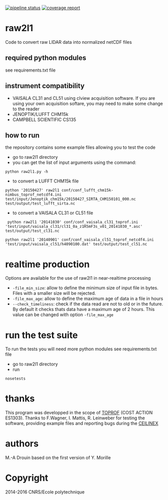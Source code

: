 [![pipeline status](https://gitlab.in2p3.fr/ipsl/sirta/raw2l1/badges/master/pipeline.svg)](https://gitlab.in2p3.fr/ipsl/sirta/raw2l1/commits/master) [![coverage report](https://gitlab.in2p3.fr/ipsl/sirta/raw2l1/badges/master/coverage.svg)](https://gitlab.in2p3.fr/ipsl/sirta/raw2l1/commits/master)

# raw2l1

Code to convert raw LIDAR data into normalized netCDF files

## required python modules

see requirements.txt file

## instrument compatibility

- VAISALA CL31 and CL51 using clview acquisition software. If you are using your own acquisition softare, you may need to make some change to the reader
- JENOPTIK/LUFFT CHM15k
- CAMPBELL SCIENTIFIC CS135

## how to run

the repository contains some example files allowing you to test the code

- go to raw2l1 directory
- you can get the list of input arguments using the command:

```
python raw2l1.py -h
```


- to convert a LUFFT CHM15k file

```
python '20150427' raw2l1 conf/conf_lufft_chm15k-nimbus_toprof_netcdf4.ini test/input/Jenoptik_chm15k/20150427_SIRTA_CHM150101_000.nc test/output/test_lufft_sirta.nc
```

- to convert a VAISALA CL31 or CL51 file

```
 python raw2l1 '20141030' conf/conf_vaisala_cl31_toprof.ini 'test/input/vaisala_cl31/cl31_0a_z1R5mF3s_v01_20141030_*.asc' test/output/test_cl31.nc
```

```
python raw2l1 '20140901' conf/conf_vaisala_cl51_toprof_netcdf4.ini 'test/input/vaisala_cl51/h4090100.dat' test/output/test_cl51.nc
```

# realtime production

Options are available for the use of raw2l1 in near-realtime processing

- ```-file_min_size```: allow to define the minimum size of input file in bytes. Files with a smaller size will be rejected.
- ```-file_max_age```: allow to define the maximum age of data in a file in hours
- ```--check_timeliness```: check if the data read are not to old or in the future. By default it checks thats data have a maximum age of 2 hours. This value can be changed with option ```-file_max_age```

# run the test suite

To run the tests you will need more python modules see requirements.txt file

- go to raw2l1 directory
- run

```
nosetests
```

# thanks

This program was developped in the scope of [TOPROF](http://www.toprof.imaa.cnr.it/) (COST ACTION ES1303).
Thanks to F.Wagner, I. Mattis, R. Leinweber for testing the software, providing example files and reporting bugs during the [CEILINEX](http://ceilinex2015.de)

# authors

M.-A Drouin based on the first version of Y. Morille

# Copyright

2014-2016 CNRS/Ecole polytechnique